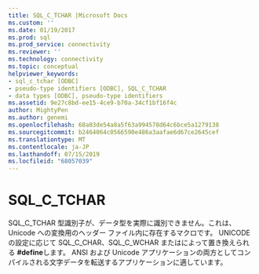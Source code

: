 ```yaml
---
title: SQL_C_TCHAR |Microsoft Docs
ms.custom: ''
ms.date: 01/19/2017
ms.prod: sql
ms.prod_service: connectivity
ms.reviewer: ''
ms.technology: connectivity
ms.topic: conceptual
helpviewer_keywords:
- sql_c_tchar [ODBC]
- pseudo-type identifiers [ODBC], SQL_C_TCHAR
- data types [ODBC], pseudo-type identifiers
ms.assetid: 9e27c8bd-ee15-4ce9-b70a-34cf1bf16f4c
author: MightyPen
ms.author: genemi
ms.openlocfilehash: 68a03de54a8a5f63a994578d64c6bce5a1279138
ms.sourcegitcommit: b2464064c0566590e486a3aafae6d67ce2645cef
ms.translationtype: MT
ms.contentlocale: ja-JP
ms.lasthandoff: 07/15/2019
ms.locfileid: "68057039"
---
```

# <a name="sqlctchar"></a>SQL_C_TCHAR
SQL_C_TCHAR 型識別子が、データ型を実際に識別できません。これは、Unicode への変換用のヘッダー ファイル内に存在するマクロです。 UNICODE の設定に応じて SQL_C_CHAR、SQL_C_WCHAR またはによって置き換えられる **#define**します。 ANSI および Unicode アプリケーションの両方としてコンパイルされる文字データを転送するアプリケーションに適しています。
